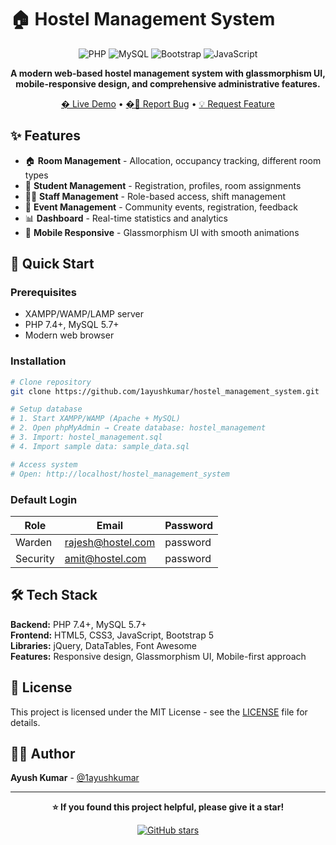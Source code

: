 # 🏠 Hostel Management System

<div align="center">

![PHP](https://img.shields.io/badge/PHP-777BB4?style=for-the-badge&logo=php&logoColor=white)
![MySQL](https://img.shields.io/badge/MySQL-4479A1?style=for-the-badge&logo=mysql&logoColor=white)
![Bootstrap](https://img.shields.io/badge/Bootstrap-563D7C?style=for-the-badge&logo=bootstrap&logoColor=white)
![JavaScript](https://img.shields.io/badge/JavaScript-F7DF1E?style=for-the-badge&logo=javascript&logoColor=black)

**A modern web-based hostel management system with glassmorphism UI, mobile-responsive design, and comprehensive administrative features.**

[� Live Demo](https://women-empowerment-platform.onrender.com/) • [�🐛 Report Bug](https://github.com/1ayushkumar/hostel_management_system/issues) • [💡 Request Feature](https://github.com/1ayushkumar/hostel_management_system/issues)

</div>

## ✨ Features

- 🏠 **Room Management** - Allocation, occupancy tracking, different room types
- 👥 **Student Management** - Registration, profiles, room assignments
- 👨‍💼 **Staff Management** - Role-based access, shift management
- 🎉 **Event Management** - Community events, registration, feedback
- 📊 **Dashboard** - Real-time statistics and analytics
- 📱 **Mobile Responsive** - Glassmorphism UI with smooth animations

## 🚀 Quick Start

### Prerequisites
- XAMPP/WAMP/LAMP server
- PHP 7.4+, MySQL 5.7+
- Modern web browser

### Installation
```bash
# Clone repository
git clone https://github.com/1ayushkumar/hostel_management_system.git

# Setup database
# 1. Start XAMPP/WAMP (Apache + MySQL)
# 2. Open phpMyAdmin → Create database: hostel_management
# 3. Import: hostel_management.sql
# 4. Import sample data: sample_data.sql

# Access system
# Open: http://localhost/hostel_management_system
```

### Default Login
| Role | Email | Password |
|------|-------|----------|
| Warden | rajesh@hostel.com | password |
| Security | amit@hostel.com | password |

## 🛠️ Tech Stack

**Backend:** PHP 7.4+, MySQL 5.7+  
**Frontend:** HTML5, CSS3, JavaScript, Bootstrap 5  
**Libraries:** jQuery, DataTables, Font Awesome  
**Features:** Responsive design, Glassmorphism UI, Mobile-first approach

## 📄 License

This project is licensed under the MIT License - see the [LICENSE](LICENSE) file for details.

## 👨‍💻 Author

**Ayush Kumar** - [@1ayushkumar](https://github.com/1ayushkumar)

---

<div align="center">

**⭐ If you found this project helpful, please give it a star!**

[![GitHub stars](https://img.shields.io/github/stars/1ayushkumar/hostel_management_system?style=social)](https://github.com/1ayushkumar/hostel_management_system/stargazers)

</div>
